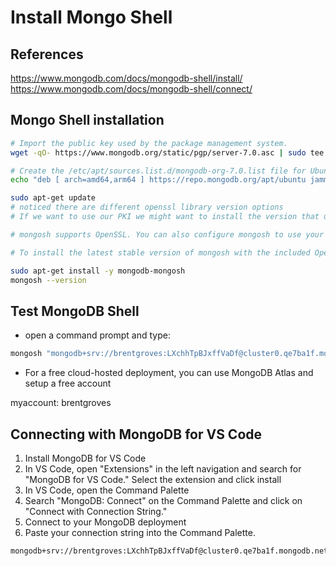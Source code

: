 # Install Mongo Shell

## References

<https://www.mongodb.com/docs/mongodb-shell/install/>
<https://www.mongodb.com/docs/mongodb-shell/connect/>

## Mongo Shell installation

```bash
# Import the public key used by the package management system.
wget -qO- https://www.mongodb.org/static/pgp/server-7.0.asc | sudo tee /etc/apt/trusted.gpg.d/server-7.0.asc

# Create the /etc/apt/sources.list.d/mongodb-org-7.0.list file for Ubuntu 22.04 (Jammy):
echo "deb [ arch=amd64,arm64 ] https://repo.mongodb.org/apt/ubuntu jammy/mongodb-org/7.0 multiverse" | sudo tee /etc/apt/sources.list.d/mongodb-org-7.0.list

sudo apt-get update
# noticed there are different openssl library version options
# If we want to use our PKI we might want to install the version that uses our system openssl.

# mongosh supports OpenSSL. You can also configure mongosh to use your system's OpenSSL installation.

# To install the latest stable version of mongosh with the included OpenSSL libraries:

sudo apt-get install -y mongodb-mongosh
mongosh --version

```

## Test MongoDB Shell

- open a command prompt and type:

```bash
mongosh "mongodb+srv://brentgroves:LXchhTpBJxffVaDf@cluster0.qe7ba1f.mongodb.net/"

```

- For a free cloud-hosted deployment, you can use MongoDB Atlas
and setup a free account

myaccount: brentgroves

## Connecting with MongoDB for VS Code

1. Install MongoDB for VS Code
2. In VS Code, open "Extensions" in the left navigation and search for "MongoDB for VS Code." Select the extension and click install
3. In VS Code, open the Command Palette
4. Search "MongoDB: Connect" on the Command Palette and click on "Connect with Connection String."
5. Connect to your MongoDB deployment
6. Paste your connection string into the Command Palette.

```connectionstring
mongodb+srv://brentgroves:LXchhTpBJxffVaDf@cluster0.qe7ba1f.mongodb.net/
```
